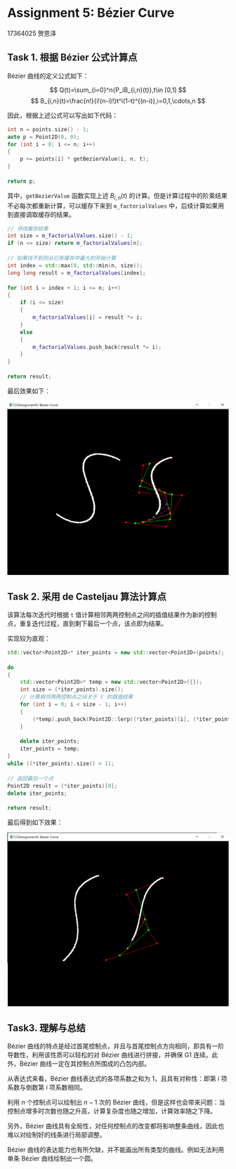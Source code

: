 # Assignment 5: Bézier Curve
17364025 贺恩泽

## Task 1. 根据 Bézier 公式计算点

Bézier 曲线的定义公式如下：

$$ Q(t)=\sum_{i=0}^n{P_iB_{i,n}(t)},t\in [0,1] $$
$$ B_{i,n}(t)=\frac{n!}{i!(n-i)!}t^i(1-t)^{(n-i)},i=0,1,\cdots,n $$

因此，根据上述公式可以写出如下代码：

```cpp
int n = points.size() - 1;
auto p = Point2D(0, 0);
for (int i = 0; i <= n; i++)
{
    p += points[i] * getBezierValue(i, n, t);
}

return p;
```

其中，`getBezierValue` 函数实现上述 $B_{i,n}(t)$ 的计算。但是计算过程中的阶乘结果不必每次都重新计算，可以缓存下来到 `m_factorialValues` 中，后续计算如果用到直接调取缓存的结果。

```cpp
// 寻找缓存结果
int size = m_factorialValues.size() - 1;
if (n <= size) return m_factorialValues[n];

// 如果找不到则从已有缓存中最大的开始计算
int index = std::max(0, std::min(n, size));
long long result = m_factorialValues[index];

for (int i = index + 1; i <= n; i++)
{
    if (i <= size)
    {
        m_factorialValues[i] = result *= i;
    }
    else
    {
        m_factorialValues.push_back(result *= i);
    }
}

return result;
```

最后效果如下：

![task1](task1.png)

## Task 2. 采用 de Casteljau 算法计算点

该算法每次迭代时根据 `t` 值计算相邻两两控制点之间的插值结果作为新的控制点，重复迭代过程，直到剩下最后一个点，该点即为结果。

实现较为直观：

```cpp
std::vector<Point2D>* iter_points = new std::vector<Point2D>(points);

do 
{
    std::vector<Point2D>* temp = new std::vector<Point2D>({});
    int size = (*iter_points).size();
    // 计算相邻两两控制点之间关于 t 的插值结果
    for (int i = 0; i < size - 1; i++)
    {
        (*temp).push_back(Point2D::lerp((*iter_points)[i], (*iter_points)[i + 1], t));
    }

    delete iter_points;
    iter_points = temp;
}
while ((*iter_points).size() > 1);

// 返回最后一个点
Point2D result = (*iter_points)[0];
delete iter_points;

return result;
```

最后得到如下效果：

![task2](task2.png)

## Task3. 理解与总结

Bézier 曲线的特点是经过首尾控制点，并且与首尾控制点方向相同，即具有一阶导数性，利用该性质可以轻松的对 Bézier 曲线进行拼接，并确保 G1 连续。此外，Bézier 曲线一定在其控制点所围成的凸包内部。

从表达式来看，Bézier 曲线表达式的各项系数之和为 $1$，且具有对称性：即第 $i$ 项系数与倒数第 $i$ 项系数相同。

利用 $n$ 个控制点可以绘制出 $n-1$ 次的 Bézier 曲线，但是这样也会带来问题：当控制点增多时次数也随之升高，计算复杂度也随之增加，计算效率随之下降。

另外，Bézier 曲线具有全局性，对任何控制点的改变都将影响整条曲线，因此也难以对绘制好的线条进行局部调整。

Bézier 曲线的表达能力也有所欠缺，并不能画出所有类型的曲线。例如无法利用单条 Bézier 曲线绘制出一个圆。
